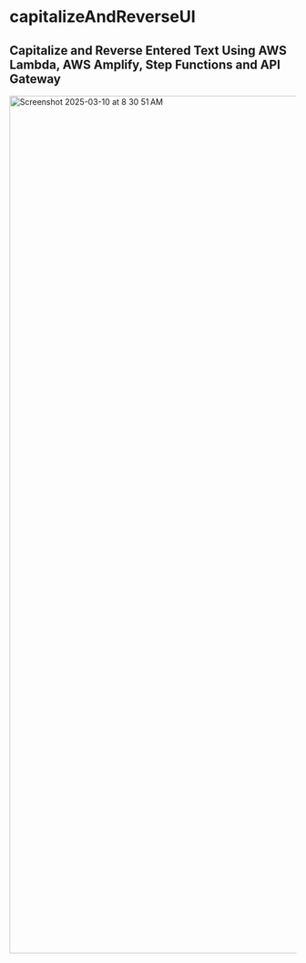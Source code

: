 # capitalizeAndReverseUI

## Capitalize and Reverse Entered Text Using AWS Lambda, AWS Amplify, Step Functions and API Gateway

<img width="1506" alt="Screenshot 2025-03-10 at 8 30 51 AM" src="https://github.com/user-attachments/assets/43015fca-65fa-49af-be09-ce8dc965d7d5" />
